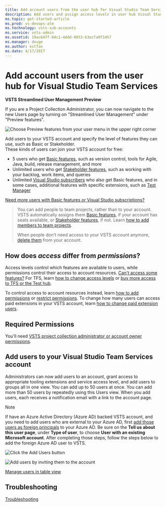 ```yaml
---
title: Add account users from the user hub for Visual Studio Team Services
description: Add users and assign access levels in user hub Visual Studio Team Services
ms.topic: get-started-article
ms.prod: vs-devops-alm
ms.technology: vsts-sub-accounts
ms.service: vsts-admin
ms.assetid: 19ac647f-04c1-4ddd-9953-b3ecfa0f1457
ms.manager: douge
ms.author: estfan
ms.date: 4/17/2017
---
```


#	Add account users from the user hub for Visual Studio Team Services

**VSTS Streamlined User Management Preview**

If you are a Project Collection Administrator, you can now navigate to the new Users page by turning on "Streamlined User Management" under "Preview features".
 
![Choose Preview features from your user menu in the upper right corner](_img/user-hub/preview-features.png)

Add users to your VSTS account and specify the level of features they can use, such as Basic or Stakeholder.  
These kinds of users can join your VSTS account for free:

*	5 users who get [Basic features](https://www.visualstudio.com/team-services/compare-features/), 
such as version control, tools for Agile, Java, build, release management, and more
*	Unlimited users who get [Stakeholder features](https://www.visualstudio.com/team-services/compare-features/), 
such as working with your backlog, work items, and queries
*	Unlimited [Visual Studio subscribers](https://www.visualstudio.com/team-services/compare-features/) 
who also get Basic features, and in some cases, additional features with specific extensions, such as 
[Test Manager](https://marketplace.visualstudio.com/items?itemName=ms.vss-testmanager-web) 

[Need more users with Basic features or Visual Studio subscriptions?](add-basic-or-vs-subscription-users.md)


> You can add people to team projects, 
> rather than to your account. VSTS automatically assigns them 
> [Basic features](https://www.visualstudio.com/team-services/compare-features/), 
> if your account has seats available, 
> or [Stakeholder features](https://www.visualstudio.com/team-services/compare-features/), 
> if not. Learn [how to add members to team projects](add-team-members-vs.md).
>
> When people don't need access to your VSTS account anymore, [delete them](delete-account-users-users-hub.md) from your account. 


## How does *access* differ from *permissions*?

Access levels control which features are available to users, while permissions control their access to account resources. 
[Can't access some features?](faq-add-delete-users.md#feature-access) 
For TFS, learn [how to change access levels](../security/change-access-levels.md) 
or [buy more access to TFS or the Test hub](../billing/buy-access-tfs-test-hub.md). 

To control access to account resources instead, learn [how to add permissions](add-users.md) or 
[restrict permissions](restrict-access-tfs.md).  To change how many users can access paid extensions in your 
VSTS account, 
learn [how to change paid extension users](../billing/change-number-paid-extension-users.md).


## Required Permissions

You'll need [VSTS project collection administrator or account owner permissions](faq-add-delete-users.md#find-owner). 

##	Add users to your Visual Studio Team Services account

Administrators can now add users to an account, grant access to appropriate tooling extensions and service access level, 
and add users to groups all in one view. You can add up to 50 users at once.  You can add more than 50 users by repeatedly 
using this Users view.  When you add users, each receives a notification email with a 
link to the account page.

 > [!NOTE]
 > If have an Azure Active Directory (Azure AD) backed VSTS account, and you need to add users who are 
 > external to your Azure AD, first 
 > [add those users as foreign principals](https://docs.microsoft.com/en-us/azure/active-directory/active-directory-create-users#add-a-user) to 
 > your Azure AD.  Be sure on the **Tell us about this user page**, under **Type of user**, to choose **User with an 
 > existing Microsoft account**.  After completing those steps, follow the steps below to add the foreign Azure AD 
 > user to VSTS.

![Click the Add Users button](_img/user-hub/add-users-button.png)

![Add users by inviting them to the account](_img/user-hub/add-users.jpg)


[Manage users in table view](manage-users-table-view.md)



## Troubleshooting

[Troubleshooting](faq-add-delete-users.md)

